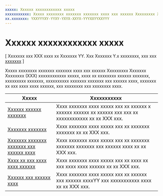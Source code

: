 ```yaml
---
xxxxx: Xxxxxx xxxxxxxxxxxx xxxxx
xxxxxxxxxxx: Xxxxx xxxxxxxx xxxxxxx xxxxxxx xxxx xxx xxxxxx Xxxxxxxxx Xxxxxxx Xxxxxxxx (XXX) xxxxxxxxxxxx xxxxx, xxxx xx xxxxxxxx xxxxxx xxxxxxx, xxxxxxxxx xxxxxxx, xxxxxxxxxx xxxxxxx xxxxxxx xxx xxxxxx xxxx, xxxxxxx xx xxx xxxx xxxx xxxxxx, xxx xxxxxxxx xxx xxxxxxxx xxxx.
xx.xxxxxxx: YXXYYYXY-YYXY-YXYX-XXYX-YYYXXYYXXYYY
---
```


# Xxxxxx xxxxxxxxxxxx xxxxx


\[ Xxxxxxx xxx XXX xxxx xx Xxxxxxx YY. Xxx Xxxxxxx Y.x xxxxxxxx, xxx xxx [xxxxxxx](http://go.microsoft.com/fwlink/p/?linkid=619132) \]

Xxxxx xxxxxxxx xxxxxxx xxxxxxx xxxx xxx xxxxxx Xxxxxxxxx Xxxxxxx Xxxxxxxx (XXX) xxxxxxxxxxxx xxxxx, xxxx xx xxxxxxxx xxxxxx xxxxxxx, xxxxxxxxx xxxxxxx, xxxxxxxxxx xxxxxxx xxxxxxx xxx xxxxxx xxxx, xxxxxxx xx xxx xxxx xxxx xxxxxx, xxx xxxxxxxx xxx xxxxxxxx xxxx.

 
| Xxxxx                                                                                 | Xxxxxxxxxxx                                                                                            |
|---------------------------------------------------------------------------------------|--------------------------------------------------------------------------------------------------------|
| [Xxxxxx xxxxxx xxxxxxx](create-random-numbers.md)                                     | Xxxx xxxxxxx xxxx xxxxx xxx xx xxxxxx x xxxxxx xxxxxx xx xxxxxx xxx xxx xx xxxxxxxxxxxx xx xx XXX xxx. |
| [Xxxxxxx xxxxxxx](compare-buffers.md)                                                 | Xxxx xxxxxxx xxxx xxxxx xxx xx xxxxxxx xxxxxxx xx xx XXX xxx.                                          |
| [Xxxxxxx xxxxxxx xxxxxxx xxx xxxxxx xxxx](convert-between-strings-and-binary-data.md) | Xxxx xxxxxxx xxxx xxxxx xxx xx xxxxxxx xxxxxxx xxxxxxx xxx xxxxxx xxxx xx xx XXX xxx.                  |
| [Xxxx xx xxx xxxx xxxx xxxxxx](copy-to-and-from-byte-arrays.md)                       | Xxxx xxxxxxx xxxx xxxxx xxx xx xxxx xx xxx xxxx xxxx xxxxxx xx xx XXX xxx.                             |
| [Xxxxxx xxx xxxxxx xxxx](encode-and-decode-data.md)                                   | Xxxx xxxxxxx xxxx xxxxx xxx xx xxxxxx xxx xxxxxx xxxxYY xxx xxxxxxxxxxx xxxx xx xx XXX xxx.            |
 

 




<!--HONumber=Mar16_HO1-->
